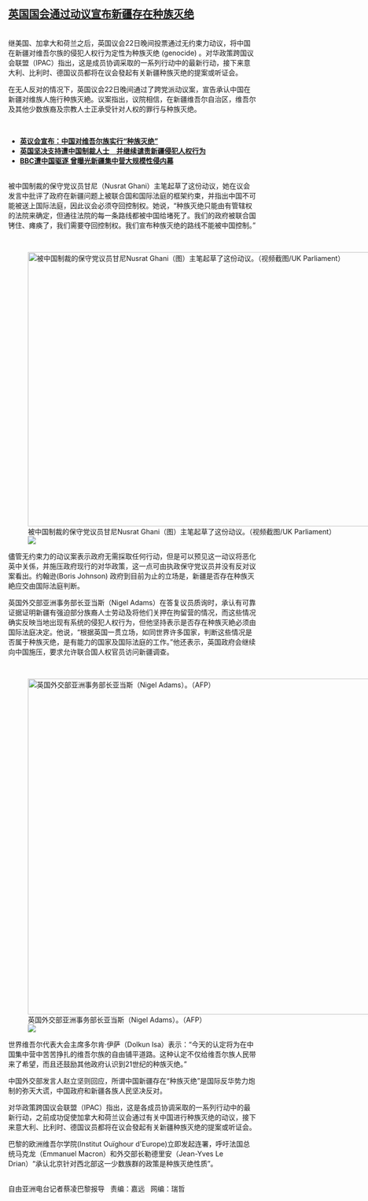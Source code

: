 <!--1619198880000-->
[英国国会通过动议宣布新疆存在种族灭绝](https://www.rfa.org/mandarin/yataibaodao/shaoshuminzu/cl-04232021104239.html)
------

<p><br/>继美国、加拿大和荷兰之后，英国议会22日晚间投票通过无约束力动议，将中国在新疆对维吾尔族的侵犯人权行为定性为种族灭绝 (genocide) 。对华政策跨国议会联盟（IPAC）指出，这是成员协调采取的一系列行动中的最新行动，接下来意大利、比利时、德国议员都将在议会發起有关新疆种族灭绝的提案或听证会。</p><p>在无人反对的情况下，英国议会22日晚间通过了跨党派动议案，宣告承认中国在新疆对维族人施行种族灭絶。议案指出，议院相信，在新疆维吾尔自治区，维吾尔及其他少数族裔及宗教人士正承受针对人权的罪行与种族灭绝。</p><p><br/></p><ul><li><strong><span class="result-title"> <a class="state-published" href="https://www.rfa.org/mandarin/Xinwen/6-04222021133006.html">英议会宣布：中国对维吾尔族实行“种族灭绝”</a> </span> <span class="discreet"> <span class="searchresultdate"> </span></span></strong></li><li><span class="discreet"><a href="https://www.rfa.org/mandarin/yataibaodao/shaoshuminzu/cl-03262021141950.html"><strong>英国坚决支持遭中国制裁人士　并继续谴责新疆侵犯人权行为</strong></a></span></li><li><span class="discreet"><strong><a href="https://www.rfa.org/mandarin/Xinwen/8-02112021124148.html">BBC遭中国驱逐 曾曝光新疆集中营大规模性侵内幕</a></strong></span></li></ul><p><br/>被中国制裁的保守党议员甘尼（Nusrat Ghani）主笔起草了这份动议，她在议会发言中批评了政府在新疆问题上被联合国和国际法庭的框架约束，并指出中国不可能被送上国际法庭，因此议会必须夺回控制权。她说，“种族灭绝只能由有管辖权的法院来确定，但通往法院的每一条路线都被中国给堵死了。我们的政府被联合国铐住、瘫痪了，我们需要夺回控制权。我们宣布种族灭绝的路线不能被中国控制。”</p><p><br/></p><p><figure class="image-richtext image-inline captioned" style="width:990px;"><img alt="被中国制裁的保守党议员甘尼Nusrat Ghani（图）主笔起草了这份动议。（视频截图/UK Parliament）" height="557" src="https://www.rfa.org/mandarin/yataibaodao/shaoshuminzu/cl-04232021104239.html/768ee8cc-367c-4b64-8f56-30c2e50ca6a3.jpg/@@images/968b4fb6-5808-4e90-8183-ef3ef0f34ae7.jpeg" title="768EE8CC-367C-4B64-8F56-30C2E50CA6A3.jpg" width="990"/><figcaption class="image-caption">被中国制裁的保守党议员甘尼Nusrat Ghani（图）主笔起草了这份动议。（视频截图/UK Parliament）</figcaption><small></small><div id="zoomattribute"><a data-caption="被中国制裁的保守党议员甘尼Nusrat Ghani（图）主笔起草了这份动议。（视频截图/UK Parliament）" data-fancybox="" href="https://www.rfa.org/mandarin/yataibaodao/shaoshuminzu/cl-04232021104239.html/768ee8cc-367c-4b64-8f56-30c2e50ca6a3.jpg" id="single_image" title="被中国制裁的保守党议员甘尼Nusrat Ghani（图）主笔起草了这份动议。（视频截图/UK Parliament）"><img src="/++plone++rfa-resources/img/icon-zoom.png"/></a></div></figure></p><p>儘管无约束力的动议案表示政府无需採取任何行动，但是可以预见这一动议将恶化英中关係，并施压政府现行的对华政策，这一点可由执政保守党议员并没有反对议案看出。约翰逊(Boris Johnson) 政府到目前为止的立场是，新疆是否存在种族灭絶应交由国际法庭判断。</p><p>英国外交部亚洲事务部长亚当斯（Nigel Adams）在答复议员质询时，承认有可靠证据证明新疆有强迫部分族裔人士劳动及将他们关押在拘留营的情况，而这些情况确实反映当地出现有系统的侵犯人权行为，但他坚持表示是否存在种族灭絶必须由国际法庭决定。他说，“根据英国一贯立场，如同世界许多国家，判断这些情况是否属于种族灭绝，是有能力的国家及国际法庭的工作。”他还表示，英国政府会继续向中国施压，要求允许联合国人权官员访问新疆调查。</p><p><br/></p><p><figure class="image-richtext image-inline captioned" style="width:1212px;"><img alt="英国外交部亚洲事务部长亚当斯（Nigel Adams）。（AFP）" height="682" src="https://www.rfa.org/mandarin/yataibaodao/shaoshuminzu/cl-04232021104239.html/000_1fc3im.jpg/@@images/b9c27dfc-9506-4dd7-b3ce-b19b538264e9.jpeg" title="000_1FC3IM.jpg" width="1212"/><figcaption class="image-caption">英国外交部亚洲事务部长亚当斯（Nigel Adams）。（AFP）</figcaption><small></small><div id="zoomattribute"><a data-caption="英国外交部亚洲事务部长亚当斯（Nigel Adams）。（AFP）" data-fancybox="" href="https://www.rfa.org/mandarin/yataibaodao/shaoshuminzu/cl-04232021104239.html/000_1fc3im.jpg" id="single_image" title="英国外交部亚洲事务部长亚当斯（Nigel Adams）。（AFP）"><img src="/++plone++rfa-resources/img/icon-zoom.png"/></a></div></figure></p><p>世界维吾尔代表大会主席多尔肯·伊萨（Dolkun Isa）表示：“今天的认定将为在中国集中营中苦苦挣扎的维吾尔族的自由铺平道路。这种认定不仅给维吾尔族人民带来了希望，而且还鼓励其他政府认识到21世纪的种族灭绝。”</p><p>中国外交部发言人赵立坚则回应，所谓中国新疆存在“种族灭绝”是国际反华势力炮制的弥天大谎，中国政府和新疆各族人民坚决反对。</p><p>对华政策跨国议会联盟（IPAC）指出，这是各成员协调采取的一系列行动中的最新行动，之前成功促使加拿大和荷兰议会通过有关中国进行种族灭绝的动议，接下来意大利、比利时、德国议员都将在议会發起有关新疆种族灭绝的提案或听证会。</p><p>巴黎的欧洲维吾尔学院(Institut Ouïghour d'Europe)立即发起连署，呼吁法国总统马克龙（Emmanuel Macron）和外交部长勒德里安（Jean-Yves Le Drian）“承认北京针对西北部这一少数族群的政策是种族灭绝性质”。</p><p><br/>自由亚洲电台记者蔡凌巴黎报导   责编：嘉远   网编：瑞哲</p>
